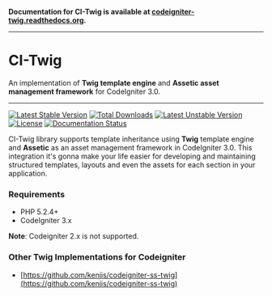 **Documentation for CI-Twig is available at [codeigniter-twig.readthedocs.org](codeigniter-twig.readthedocs.org).**

---
# CI-Twig

An implementation of **Twig template engine** and **Assetic asset management framework** for CodeIgniter 3.0. 

---

[![Latest Stable Version](https://poser.pugx.org/dsv/ci-twig/v/stable)](https://packagist.org/packages/dsv/ci-twig) [![Total Downloads](https://poser.pugx.org/dsv/ci-twig/downloads)](https://packagist.org/packages/dsv/ci-twig) [![Latest Unstable Version](https://poser.pugx.org/dsv/ci-twig/v/unstable)](https://packagist.org/packages/dsv/ci-twig) [![License](https://poser.pugx.org/dsv/ci-twig/license)](https://packagist.org/packages/dsv/ci-twig) [![Documentation Status](https://readthedocs.org/projects/codeigniter-twig/badge/?version=latest)](https://readthedocs.org/projects/codeigniter-twig/?badge=latest)

CI-Twig library supports template inheritance using **Twig** template engine and **Assetic** as an asset management framework in CodeIgniter 3.0. This integration it's gonna make your life easier for developing and maintaining structured templates, layouts and even the assets for each section in your application.

### Requirements

* PHP 5.2.4+
* CodeIgniter 3.x 

**Note**: Codeigniter 2.x is not supported.

### Other Twig Implementations for Codeigniter

* [https://github.com/kenjis/codeigniter-ss-twig](https://github.com/kenjis/codeigniter-ss-twig)